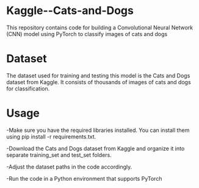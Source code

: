 # Kaggle--Cats-and-Dogs
This repository contains code for building a Convolutional Neural Network (CNN) model using PyTorch to classify images of cats and dogs 

# Dataset
The dataset used for training and testing this model is the Cats and Dogs dataset from Kaggle. It consists of thousands of images of cats and dogs for classification.

# Usage
-Make sure you have the required libraries installed. You can install them using pip install -r requirements.txt.

-Download the Cats and Dogs dataset from Kaggle and organize it into separate training_set and test_set folders.

-Adjust the dataset paths in the code accordingly.

-Run the code in a Python environment that supports PyTorch 
